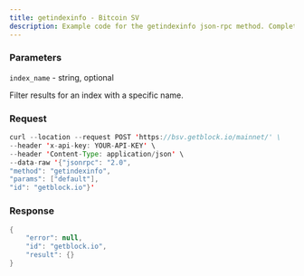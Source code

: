 ```yaml
---
title: getindexinfo - Bitcoin SV
description: Example code for the getindexinfo json-rpc method. Сomplete guide on how to use getindexinfo json-rpc in GetBlock.io Web3 documentation.
---
```


### Parameters


`index_name` - string, optional

Filter results for an index with a specific name.

### Request

``` java
curl --location --request POST 'https://bsv.getblock.io/mainnet/' \ 
--header 'x-api-key: YOUR-API-KEY' \ 
--header 'Content-Type: application/json' \ 
--data-raw '{"jsonrpc": "2.0",
"method": "getindexinfo",
"params": ["default"],
"id": "getblock.io"}'
```

###  Response

``` java
{
    "error": null,
    "id": "getblock.io",
    "result": {}
}
```

